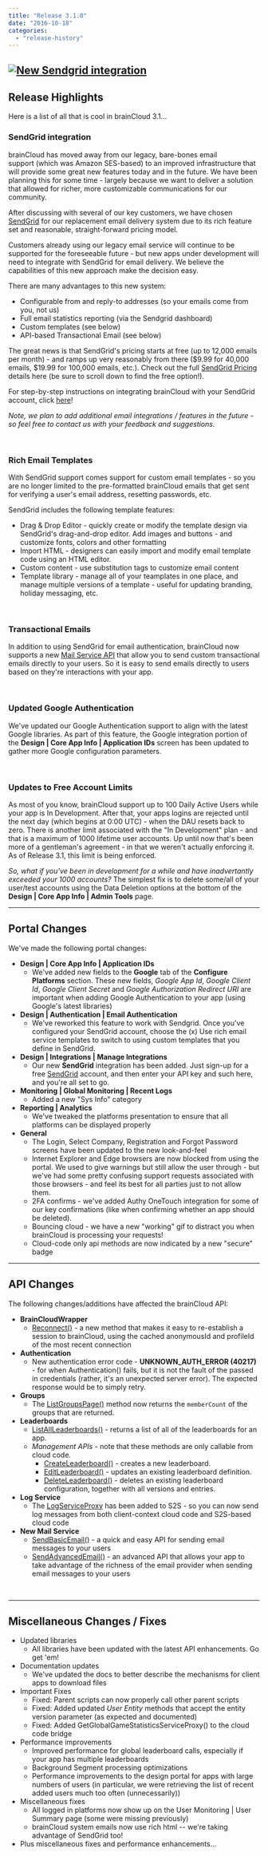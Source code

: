 ```yaml
---
title: "Release 3.1.0"
date: "2016-10-18"
categories: 
  - "release-history"
---
```


## [![New Sendgrid integration](images/BC_TwitterPromo_3-1_SendGrid_1024x512.png)](/apidocs/wp-content/uploads/2016/10/BC_TwitterPromo_3-1_SendGrid_1024x512.png)

## Release Highlights

Here is a list of all that is cool in brainCloud 3.1...

### SendGrid integration

brainCloud has moved away from our legacy, bare-bones email support (which was Amazon SES-based) to an improved infrastructure that will provide some great new features today and in the future. We have been planning this for some time - largely because we want to deliver a solution that allowed for richer, more customizable communications for our community.

After discussing with several of our key customers, we have chosen [SendGrid](http://sendgrid.com) for our replacement email delivery system due to its rich feature set and reasonable, straight-forward pricing model.

Customers already using our legacy email service will continue to be supported for the foreseeable future - but new apps under development will need to integrate with SendGrid for email delivery. We believe the capabilities of this new approach make the decision easy.

There are many advantages to this new system:

- Configurable from and reply-to addresses (so your emails come from you, not us)
- Full email statistics reporting (via the Sendgrid dashboard)
- Custom templates (see below)
- API-based Transactional Email (see below)

The great news is that SendGrid's pricing starts at free (up to 12,000 emails per month) - and ramps up very reasonably from there ($9.99 for 40,000 emails, $19.99 for 100,000 emails, etc.). Check out the full [SendGrid Pricing](https://sendgrid.com/pricing/) details here (be sure to scroll down to find the free option!).

For step-by-step instructions on integrating brainCloud with your SendGrid account, click [here](/apidocs/portal-usage/email-integration-sendgrid/)!

_Note, we plan to add additional email integrations / features in the future - so feel free to contact us with your feedback and suggestions._

 

### **Rich Email Templates**

With SendGrid support comes support for custom email templates - so you are no longer limited to the pre-formatted brainCloud emails that get sent for verifying a user's email address, resetting passwords, etc.

SendGrid includes the following template features:

- Drag & Drop Editor - quickly create or modify the template design via SendGrid's drag-and-drop editor. Add images and buttons - and customize fonts, colors and other formatting
- Import HTML - designers can easily import and modify email template code using an HTML editor.
- Custom content - use substitution tags to customize email content
- Template library - manage all of your teamplates in one place, and manage multiple versions of a template - useful for updating branding, holiday messaging, etc.

 

### Transactional Emails

In addition to using SendGrid for email authentication, brainCloud now supports a new [Mail Service API](/apidocs/apiref/#capi-mail) that allow you to send custom transactional emails directly to your users. So it is easy to send emails directly to users based on they're interactions with your app.

 

### Updated Google Authentication

We've updated our Google Authentication support to align with the latest Google libraries. As part of this feature, the Google integration portion of the **Design | Core App Info | Application IDs** screen has been updated to gather more Google configuration parameters.

 

### Updates to Free Account Limits

As most of you know, brainCloud support up to 100 Daily Active Users while your app is In Development. After that, your apps logins are rejected until the next day (which begins at 0:00 UTC) - when the DAU resets back to zero. There is another limit associated with the "In Development" plan - and that is a maximum of 1000 lifetime user accounts. Up until now that's been more of a gentleman's agreement - in that we weren't actually enforcing it. As of Release 3.1, this limit is being enforced.

_So, what if you've been in development for a while and have inadvertantly exceeded your 1000 accounts?_ The simplest fix is to delete some/all of your user/test accounts using the Data Deletion options at the bottom of the **Design | Core App Info | Admin Tools** page.

* * *

## Portal Changes

We've made the following portal changes:

- **Design | Core App Info | Application IDs**
    - We've added new fields to the **Google** tab of the **Configure Platforms** section. These new fields, _Google App Id_, _Google Client Id_, _Google Client Secret_ and _Google Authorization Redirect URI_ are important when adding Google Authentication to your app (using Google's latest libraries)
- **Design | Authentication | Email Authentication**
    - We've reworked this feature to work with Sendgrid. Once you've configured your SendGrid account, choose the (x) Use rich email service templates to switch to using custom templates that you define in SendGrid.
- **Design | Integrations | Manage Integrations**
    - Our new **SendGrid** integration has been added. Just sign-up for a free [SendGrid](http://sendgrid.com) account, and then enter your API key and such here, and you're all set to go.
- **Monitoring | Global Monitoring | Recent Logs**
    - Added a new "Sys Info" category
- **Reporting | Analytics**
    - We've tweaked the platforms presentation to ensure that all platforms can be displayed properly
- **General**
    - The Login, Select Company, Registration and Forgot Password screens have been updated to the new look-and-feel
    - Internet Explorer and Edge browsers are now blocked from using the portal. We used to give warnings but still allow the user through - but we've had some pretty confusing support requests associated with those browsers - and feel its best for all parties just to not allow them.
    - 2FA confirms - we've added Authy OneTouch integration for some of our key confirmations (like when confirming whether an app should be deleted).
    - Bouncing cloud - we have a new "working" gif to distract you when brainCloud is processing your requests!
    - Cloud-code only api methods are now indicated by a new "secure" badge

* * *

## API Changes

The following changes/additions have affected the brainCloud API:

- **BrainCloudWrapper**
    - [Reconnect()](/apidocs/apiref/#wrapper-reconnect) - a new method that makes it easy to re-establish a session to brainCloud, using the cached anonymousId and profileId of the most recent connection
- **Authentication**
    - New authentication error code - **UNKNOWN\_AUTH\_ERROR (40217)** - for when Authentication() fails, but it is not the fault of the passed in credentials (rather, it's an unexpected server error). The expected response would be to simply retry.
- **Groups**
    - The [ListGroupsPage()](/apidocs/apiref/?objective_c#capi-group-listgroupspage) method now returns the `memberCount` of the groups that are returned.
- **Leaderboards**
    - [ListAllLeaderboards()](/apidocs/apiref/#capi-leaderboard-listallleaderboards) - returns a list of all of the leaderboards for an app.
    - _Management APIs_ - note that these methods are only callable from cloud code.
        - [CreateLeaderboard()](/apidocs/apiref/#capi-leaderboard-createleaderboard) - creates a new leaderboard.
        - [EditLeaderboard()](/apidocs/apiref/?cloudcode#capi-leaderboard-editleaderboard) - updates an existing leaderboard definition.
        - [DeleteLeaderboard()](/apidocs/apiref/?cloudcode#capi-leaderboard-deleteleaderboards) - deletes an existing leaderboard configuration, together with all versions and entries.
- **Log Service**
    - The [LogServiceProxy](/apidocs/apiref/?cloudcode#s2s-bridge-getlogserviceproxy) has been added to S2S - so you can now send log messages from both client-context cloud code and S2S-based cloud code
- **New Mail Service**
    - [SendBasicEmail()](/apidocs/apiref/#capi-mail-sendbasicemail) - a quick and easy API for sending email messages to your users
    - [SendAdvancedEmail()](/apidocs/apiref/#capi-mail-sendadvancedemail) - an advanced API that allows your app to take advantage of the richness of the email provider when sending email messages to your users

 

* * *

## Miscellaneous Changes / Fixes

- Updated libraries
    - All libraries have been updated with the latest API enhancements. Go get 'em!
- Documentation updates
    - We've updated the docs to better describe the mechanisms for client apps to download files
- Important Fixes
    - Fixed: Parent scripts can now properly call other parent scripts
    - Fixed: Added updated _User Entity_ methods that accept the entity version parameter (as expected and documented)
    - Fixed: Added GetGlobalGameStatisticsServiceProxy() to the cloud code bridge
- Performance improvements
    - Improved performance for global leaderboard calls, especially if your app has multiple leaderboards
    - Background Segment processing optimizations
    - Performance improvements to the design portal for apps with large numbers of users (in particular, we were retrieving the list of recent added users much too often (unnecessarily))
- Miscellaneous fixes
    - All logged in platforms now show up on the User Monitoring | User Summary page (some were missing previously)
    - brainCloud system emails now use rich html -- we're taking advantage of SendGrid too!
- Plus miscellaneous fixes and performance enhancements...
